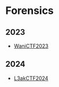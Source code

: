 # Forensics

## 2023
- [WaniCTF2023](./WaniCTF2023/README.md)

## 2024
- [L3akCTF2024](./L3akCTF2024/README.md)